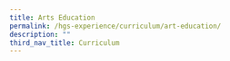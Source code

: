 ```yaml
---
title: Arts Education
permalink: /hgs-experience/curriculum/art-education/
description: ""
third_nav_title: Curriculum
---
```



